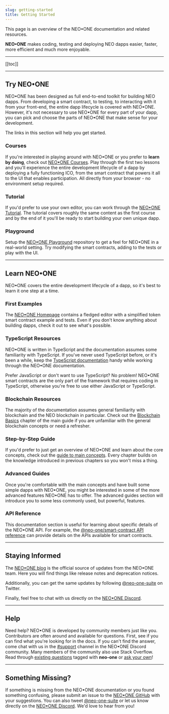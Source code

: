 ```yaml
---
slug: getting-started
title: Getting Started
---
```

This page is an overview of the NEO•ONE documentation and related resources.

__NEO•ONE__ makes coding, testing and deploying NEO dapps easier, faster, more efficient and much more enjoyable.

---

[[toc]]

---

## Try NEO•ONE

NEO•ONE has been designed as full end-to-end toolkit for building NEO dapps. From developing a smart contract, to testing, to interacting with it from your front-end, the entire dapp lifecycle is covered with NEO•ONE. However, it's not necessary to use NEO•ONE for every part of your dapp, you can pick and choose the parts of NEO•ONE that make sense for your development.

The links in this section will help you get started.

### Courses

If you're interested in playing around with NEO•ONE or you prefer to __learn by doing__, check out [NEO•ONE Courses](/course). Play through the first two lessons and you'll experience the entire development lifecycle of a dapp by deploying a fully functioning ICO, from the smart contract that powers it all to the UI that enables participation. All directly from your browser - no environment setup required.

### Tutorial

If you'd prefer to use your own editor, you can work through the [NEO•ONE Tutorial](/tutorial). The tutorial covers roughly the same content as the first course and by the end of it you'll be ready to start building your own unique dapp.

### Playground

Setup the [NEO•ONE Playground](/docs/playground) repository to get a feel for NEO•ONE in a real-world setting. Try modifying the smart contracts, adding to the tests or play with the UI.

---

## Learn NEO•ONE

NEO•ONE covers the entire development lifecycle of a dapp, so it's best to learn it one step at a time.

### First Examples

The [NEO•ONE Homepage](/) contains a fledged editor with a simplified token smart contract example and tests. Even if you don't know anything about building dapps, check it out to see what's possible.

### TypeScript Resources

NEO•ONE is written in TypeScript and the documentation assumes some familiarity with TypeScript. If you've never used TypeScript before, or it's been a while, keep the [TypeScript documentation](https://www.typescriptlang.org/docs/handbook/basic-types.html) handy while working through the NEO•ONE documentation.

Prefer JavaScript or don't want to use TypeScript? No problem! NEO•ONE smart contracts are the only part of the framework that requires coding in TypeScript, otherwise you're free to use either JavaScript or TypeScript.

### Blockchain Resources

The majority of the documentation assumes general familiarity with blockchain and the NEO blockchain in particular. Check out the [Blockchain Basics](/docs/blockchain-basics) chapter of the main guide if you are unfamiliar with the general blockchain concepts or need a refresher.

### Step-by-Step Guide

If you'd prefer to just get an overview of NEO•ONE and learn about the core concepts, check out the [guide to main concepts](/docs/hello-world). Every chapter builds on the knowledge introduced in previous chapters so you won't miss a thing.

### Advanced Guides

Once you're comfortable with the main concepts and have built some simple dapps with NEO•ONE, you might be interested in some of the more advanced features NEO•ONE has to offer. The advanced guides section will introduce you to some less commonly used, but powerful, features.

### API Reference

This documentation section is useful for learning about specific details of the NEO•ONE API. For example, the [@neo-one/smart-contract API reference](/docs/smart-contract) can provide details on the APIs available for smart contracts.

---

## Staying Informed

The [NEO•ONE blog](/blog) is the official source of updates from the NEO•ONE team. Here you will find things like release notes and deprecation notices.

Additionally, you can get the same updates by following [@neo-one-suite](https://twitter.com/neo_one_suite) on Twitter.

Finally, feel free to chat with us directly on the [NEO•ONE Discord](https://discord.gg/S86PqDE).

---

## Help

Need help? NEO•ONE is developed by community members just like you. Contributors are often around and available for questions. First, see if you can find what you're looking for in the docs. If you can't find the answer, come chat with us in the [#support](https://discord.gg/S86PqDE) channel in the NEO•ONE Discord community. Many members of the community also use Stack Overflow. Read through [existing questions](https://stackoverflow.com/questions/tagged/neo-one) tagged with **neo-one** or [ask your own](https://stackoverflow.com/questions/ask)!

---

## Something Missing?

If something is missing from the NEO•ONE documentation or you found something confusing, please submit an issue to the [NEO•ONE GitHub](https://github.com/neo-one-suite/neo-one) with your suggestions. You can also tweet [@neo-one-suite](https://twitter.com/neo_one_suite) or let us know directly on the [NEO•ONE Discord](https://discord.gg/S86PqDE). We'd love to hear from you!
